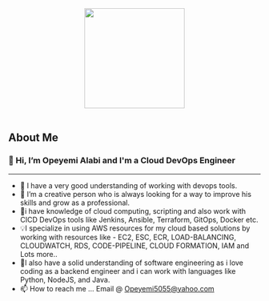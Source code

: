 <div id="header" align="center">
  <img src="https://media.giphy.com/media/v1.Y2lkPTc5MGI3NjExaDI3eGpzaWJuaWl5ZjNmZjJtd3hseno1OWFsMThpaW1nYmlranpxcCZlcD12MV9pbnRlcm5hbF9naWZfYnlfaWQmY3Q9cw/f7omQNmgiyjj5sffvZ/giphy.gif" width="200"/>
</div>

<br>

## About Me
<h3>👨 Hi, I’m Opeyemi Alabi and I'm a Cloud DevOps Engineer </h3>
<hr>

- 👀 I have a very good understanding of working with devops tools.
- 🌱 I’m a creative person who is always looking for a way to improve his skills and grow as a professional. 
- 💪i have knowledge of cloud computing, scripting and also work with CICD DevOps tools like Jenkins, Ansible, Terraform, GitOps, Docker etc.
- 💡I specialize in using AWS resources for my cloud based solutions by working with resources like - EC2, ESC, ECR, LOAD-BALANCING, CLOUDWATCH, RDS, CODE-PIPELINE, CLOUD FORMATION, IAM and Lots more..
- 🎯I also have a solid understanding of software engineering as i love coding as a backend engineer and i can work with languages like Python, NodeJS, and Java.
- 📫 How to reach me ... Email @  Opeyemi5055@yahoo.com

<!---
Horpeyemi007/Horpeyemi007 is a ✨ special ✨ repository because its `README.md` (this file) appears on your GitHub profile.
You can click the Preview link to take a look at your changes.
--->